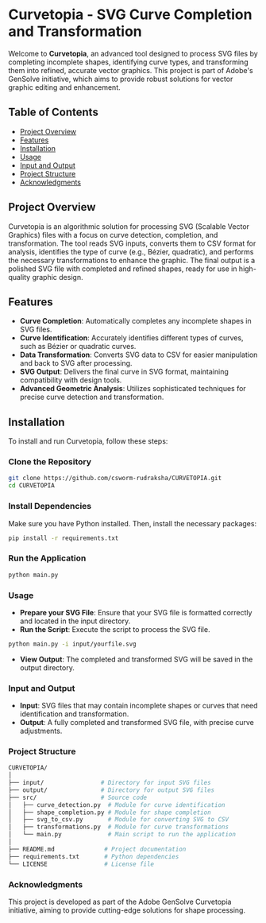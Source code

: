 # Curvetopia - SVG Curve Completion and Transformation

Welcome to **Curvetopia**, an advanced tool designed to process SVG files by completing incomplete shapes, identifying curve types, and transforming them into refined, accurate vector graphics. This project is part of Adobe's GenSolve initiative, which aims to provide robust solutions for vector graphic editing and enhancement.

## Table of Contents
- [Project Overview](#project-overview)
- [Features](#features)
- [Installation](#installation)
- [Usage](#usage)
- [Input and Output](#input-and-output)
- [Project Structure](#project-structure)
- [Acknowledgments](#acknowledgments)

## Project Overview

Curvetopia is an algorithmic solution for processing SVG (Scalable Vector Graphics) files with a focus on curve detection, completion, and transformation. The tool reads SVG inputs, converts them to CSV format for analysis, identifies the type of curve (e.g., Bézier, quadratic), and performs the necessary transformations to enhance the graphic. The final output is a polished SVG file with completed and refined shapes, ready for use in high-quality graphic design.

## Features

- **Curve Completion**: Automatically completes any incomplete shapes in SVG files.
- **Curve Identification**: Accurately identifies different types of curves, such as Bézier or quadratic curves.
- **Data Transformation**: Converts SVG data to CSV for easier manipulation and back to SVG after processing.
- **SVG Output**: Delivers the final curve in SVG format, maintaining compatibility with design tools.
- **Advanced Geometric Analysis**: Utilizes sophisticated techniques for precise curve detection and transformation.

## Installation

To install and run Curvetopia, follow these steps:

### Clone the Repository

```bash
git clone https://github.com/csworm-rudraksha/CURVETOPIA.git
cd CURVETOPIA
```
### Install Dependencies
Make sure you have Python installed. Then, install the necessary packages:
```bash
pip install -r requirements.txt
```
### Run the Application
```bash
python main.py
```
### Usage
- **Prepare your SVG File**: Ensure that your SVG file is formatted correctly and located in the input directory.
- **Run the Script**: Execute the script to process the SVG file.
```bash
python main.py -i input/yourfile.svg
```
- **View Output**: The completed and transformed SVG will be saved in the output directory.

### Input and Output
- **Input**: SVG files that may contain incomplete shapes or curves that need identification and transformation.
- **Output**: A fully completed and transformed SVG file, with precise curve adjustments.
### Project Structure
```bash
CURVETOPIA/
│
├── input/                # Directory for input SVG files
├── output/               # Directory for output SVG files
├── src/                  # Source code
│   ├── curve_detection.py  # Module for curve identification
│   ├── shape_completion.py # Module for shape completion
│   ├── svg_to_csv.py       # Module for converting SVG to CSV
│   ├── transformations.py  # Module for curve transformations
│   └── main.py             # Main script to run the application
│
├── README.md              # Project documentation
├── requirements.txt       # Python dependencies
└── LICENSE                # License file
```
### Acknowledgments
This project is developed as part of the Adobe GenSolve Curvetopia initiative, aiming to provide cutting-edge solutions for shape processing.
